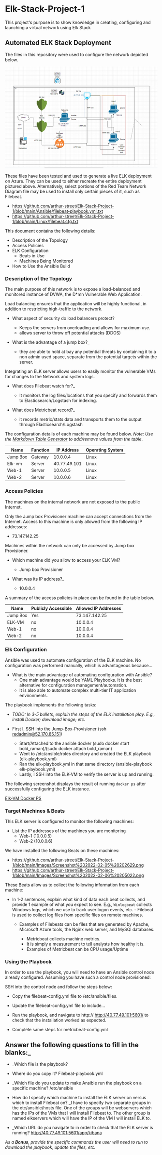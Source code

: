 # Elk-Stack-Project-1
This project's purpose is to show knowledge in creating, configuring and launching a virtual network using Elk Stack

## Automated ELK Stack Deployment

The files in this repository were used to configure the network depicted below.

![Red Team Network Diagram](https://github.com/arthur-street/Elk-Stack-Project-1/blob/main/Diagrams/Screenshot%202022-02-12%20212253.png)

These files have been tested and used to generate a live ELK deployment on Azure. They can be used to either recreate the entire deployment pictured above. Alternatively, select portions of the Red Team Network Diagram file may be used to install only certain pieces of it, such as Filebeat.

  - https://github.com/arthur-street/Elk-Stack-Project-1/blob/main/Ansible/filebeat-playbook.yml.txt
  - https://github.com/arthur-street/Elk-Stack-Project-1/blob/main/Linux/filebeat.cfg.txt 

This document contains the following details:
- Description of the Topology
- Access Policies
- ELK Configuration
  - Beats in Use
  - Machines Being Monitored
- How to Use the Ansible Build


### Description of the Topology

The main purpose of this network is to expose a load-balanced and monitored instance of DVWA, the D*mn Vulnerable Web Application.

Load balancing ensures that the application will be highly functional, in addition to restricting high-traffic to the network.

- What aspect of security do load balancers protect?
  - Keeps the servers from overloading and allows for maximum use.
  - allows server to throw off potential attacks (DDOS) 

- What is the advantage of a jump box?_
  - they are able to hold at bay any potential threats by containing it to a non admin used space, separate from the potential targets within the server.

Integrating an ELK server allows users to easily monitor the vulnerable VMs for changes to the Network and system logs.

- What does Filebeat watch for?_
  - It monitors the log files/locations that you specify and forwards them to Elasticsearch/Logstash for indexing.

- What does Metricbeat record?_
  - it records metric/stats data and transports them to the output through Elasticsearch/Logstash

The configuration details of each machine may be found below.
_Note: Use the [Markdown Table Generator](http://www.tablesgenerator.com/markdown_tables) to add/remove values from the table_.

| Name     | Function | IP Address | Operating System |
|----------|----------|------------|------------------|
| Jump Box | Gateway  | 10.0.0.4   | Linux            |
| Elk-vm   | Server   |40.77.49.101| Linux            |
| Web-1    | Server   | 10.0.0.5   | Linux            |
| Web-2    | Server   | 10.0.0.6   | Linux            |

### Access Policies

The machines on the internal network are not exposed to the public Internet. 

Only the Jump box Provisioner machine can accept connections from the Internet. Access to this machine is only allowed from the following IP addresses:
- 73.147.142.25

Machines within the network can only be accessed by Jump box Provisioner.
- Which machine did you allow to access your ELK VM? 
  - Jump box Provisioner

- What was its IP address?_
  - 10.0.0.4



A summary of the access policies in place can be found in the table below.

| Name     | Publicly Accessible | Allowed IP Addresses |
|----------|---------------------|----------------------|
| Jump Box | Yes                 | 73.147.142.25        |
| ELK-VM   | no                  | 10.0.0.4             |
| Web-1    | no                  | 10.0.0.4             |
|  Web-2   | no                  | 10.0.0.4             |

### Elk Configuration

Ansible was used to automate configuration of the ELK machine. No configuration was performed manually, which is advantageous because...
- What is the main advantage of automating configuration with Ansible?
  - One main advantage would be YAML Playbooks. It is the best alternative for configuration management/automation.
  - It is also able to automate complex multi-tier IT application environments. 

The playbook implements the following tasks:
- _TODO: In 3-5 bullets, explain the steps of the ELK installation play. E.g., install Docker; download image; etc._

- First I, SSH into the Jump-Box-Provisioner (ssh redadmin@52.170.85.151)
	- Start/Attached to the ansible docker (sudo docker start bold_raman)/(sudo docker attach bold_raman)
	- Went to /etc/ansible/roles directory and created the ELK playbook (elk-playbook.yml)
	- Ran the elk-playbook.yml in that same directory (ansible-playbook elk-playbook.yml)
	- Lastly, I SSH into the ELK-VM to verify the server is up and running.

The following screenshot displays the result of running `docker ps` after successfully configuring the ELK instance.

[Elk-VM Docker PS]( https://github.com/arthur-street/Elk-Stack-Project-1/blob/main/Images/Screenshot%202022-02-13%20142929.png)

### Target Machines & Beats
This ELK server is configured to monitor the following machines:
- List the IP addresses of the machines you are monitoring
  - Web-1 (10.0.0.5)
  - Web-2 (10.0.0.6)

We have installed the following Beats on these machines:

- https://github.com/arthur-street/Elk-Stack-Project-1/blob/main/Images/Screenshot%202022-02-05%20202629.png
- https://github.com/arthur-street/Elk-Stack-Project-1/blob/main/Images/Screenshot%202022-02-06%20205022.png

These Beats allow us to collect the following information from each machine:
- In 1-2 sentences, explain what kind of data each beat collects, and provide 1 example of what you expect to see. E.g., `Winlogbeat` collects Windows logs, which we use to track user logon events, etc. - Filebeat is used to collect log files from specific files on remote machines.
	
  - Examples of Filebeats can be files that are generated by Apache, Microsoft Azure tools, the Nginx web server, and MySQl databases.	

	- Metricbeat collects machine metrics.
	- It is simply a measurement to tell analysts how healthy it is.
	- Examples of Metricbeat can be CPU usage/Uptime



### Using the Playbook
In order to use the playbook, you will need to have an Ansible control node already configured. Assuming you have such a control node provisioned: 

SSH into the control node and follow the steps below:
- Copy the filebeat-config.yml file to /etc/ansible/files.
- Update the filebeat-config.yml file to include...
- Run the playbook, and navigate to http:// http://40.77.49.101:5601/ to check that the installation worked as expected.

-	Complete same steps for metricbeat-config.yml


## Answer the following questions to fill in the blanks:_
- _Which file is the playbook? 

- Where do you copy it? Filebeat-playbook.yml

- _Which file do you update to make Ansible run the playbook on a specific machine? /etc/ansible

- How do I specify which machine to install the ELK server on versus which to install Filebeat on? _I have to specify two separate groups in the etc/ansible/hosts file. One of the groups will be webservers which has the IPs of the VMs that I will install Filebeat to. The other group is named elkservers which will have the IP of the VM I will install ELK to.

- _Which URL do you navigate to in order to check that the ELK server is running? http://40.77.49.101:5601/app/kibana

_As a **Bonus**, provide the specific commands the user will need to run to download the playbook, update the files, etc._
